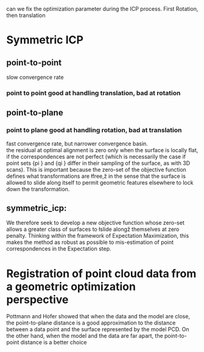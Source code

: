 can we fix the optimization parameter during the ICP process. First Rotation, then translation
# Symmetric ICP
## point-to-point
slow convergence rate  
### point to point good at handling translation, bad at rotation
## point-to-plane
### point to plane good at handling rotation, bad at translation
fast convergence rate, but narrower convergence basin.  
the residual at optimal alignment is zero only when the surface is locally flat, if the correspondences are not perfect (which
is necessarily the case if point sets {pi } and {qi } differ in their
sampling of the surface, as with 3D scans). This is important because the zero-set of the objective function defines what transformations are łfree,ž in the sense that the surface is allowed to slide
along itself to permit geometric features elsewhere to lock down
the transformation.  
## symmetric_icp: 
We therefore seek to develop a new objective function whose
zero-set allows a greater class of surfaces to łslide alongž themselves at zero penalty. Thinking within the framework of Expectation Maximization, this makes the method as robust as possible to
mis-estimation of point correspondences in the Expectation step.

# Registration of point cloud data from a geometric optimization perspective
Pottmann and Hofer showed that when the data and
the model are close, the point-to-plane distance is a good
approximation to the distance between a data point and the
surface represented by the model PCD. On the other hand,
when the model and the data are far apart, the point-to-point
distance is a better choice 



